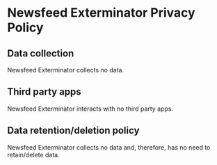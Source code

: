 # Newsfeed Exterminator Privacy Policy

## Data collection
Newsfeed Exterminator collects no data.

## Third party apps
Newsfeed Exterminator interacts with no third party apps.

## Data retention/deletion policy
Newsfeed Exterminator collects no data and, therefore, has no need to retain/delete data.
